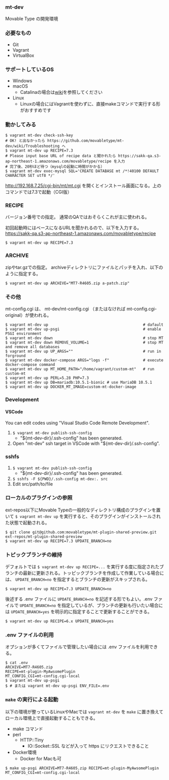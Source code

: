 ### mt-dev

Movable Type の開発環境

### 必要なもの

* Git
* Vagrant
* VirtualBox

### サポートしているOS

* Windows
* macOS
    * Catalinaの場合は[wiki](https://github.com/movabletype/mt-dev/wiki/Troubleshooting#macos-catalina)を参照してください
* Linux
    * Linuxの場合にはVagrantを使わずに、直接makeコマンドで実行する形がおすすめです

### 動かしてみる

```
$ vagrant mt-dev check-ssh-key
# OK! と出なかったら https://github.com/movabletype/mt-dev/wiki/Troubleshooting へ
$ vagrant mt-dev up RECIPE=7.3
# Please input base URL of recipe data と聞かれたら https://sakk-qa.s3-ap-northeast-1.amazonaws.com/movabletype/recipe を入力
# 完了後、20秒ほど待つ（mysqlの起動に時間がかかる）
$ vagrant mt-dev exec-mysql SQL='CREATE DATABASE mt /*!40100 DEFAULT CHARACTER SET utf8 */'
```

http://192.168.7.25/cgi-bin/mt/mt.cgi を開くとインストール画面になる。上のコマンドでは7.3で起動（CGI版）

### RECIPE

バージョン番号での指定。
通常のQAではおそらくこれが主に使われる。

初回起動時にはベースになるURLを聞かれるので、以下を入力する。
https://sakk-qa.s3-ap-northeast-1.amazonaws.com/movabletype/recipe

```
$ vagrant mt-dev up RECIPE=7.3
```

### ARCHIVE

zipやtar.gzでの指定。
archiveディレクトリにファイルとパッチを入れ、以下のように指定する。

```
$ vagrant mt-dev up ARCHIVE="MT7-R4605.zip a-patch.zip"
```

### その他

mt-config.cgi は、 mt-dev/mt-config.cgi （またはなければ mt-config.cgi-original）が使われる。

```
$ vagrant mt-dev up                                          # dafault
$ vagrant mt-dev up-psgi                                     # enable PSGI environment
$ vagrant mt-dev down                                        # stop MT
$ vagrant mt-dev down REMOVE_VOLUME=1                        # stop MT and remove all databases
$ vagrant mt-dev up UP_ARGS=""                               # run in forground
$ vagrant mt-dev docker-compose ARGS="logs -f"               # execute docker-compose command
$ vagrant mt-dev up MT_HOME_PATH="/home/vagrant/custom-mt"   # run custom-mt
$ vagrant mt-dev up PERL=5.28 PHP=7.3
$ vagrant mt-dev up DB=mariadb:10.5.1-bionic # use MariaDB 10.5.1
$ vagrant mt-dev up DOCKER_MT_IMAGE=custom-mt-docker-image
```


### Development

#### VSCode

You can edit codes using "Visual Studio Code Remote Development".

1. `$ vagrant mt-dev publish-ssh-config`
    * "${mt-dev-dir}/.ssh-config" has been generated.
1. Open "mt-dev" ssh target in VSCode with "${mt-dev-dir}/.ssh-config".

### sshfs

1. `$ vagrant mt-dev publish-ssh-config`
    * "${mt-dev-dir}/.ssh-config" has been generated.
1. `$ sshfs -F ${PWD}/.ssh-config mt-dev:. src`
1. Edit src/path/to/file

### ローカルのプラグインの参照

ext-repos以下にMovable Typeの一般的なディレクトリ構成のプラグインを置いて `$ vagrant mt-dev up` を実行すると、そのプラグインがインストールされた状態で起動される。

```
$ git clone git@github.com:movabletype/mt-plugin-shared-preview.git ext-repos/mt-plugin-shared-preview
$ vagrant mt-dev up RECIPE=7.3 UPDATE_BRANCH=no
```

### トピックブランチの維持

デフォルトでは `$ vagrant mt-dev up RECIPE=...` を実行する度に指定されたブランチの最新に更新される。トッピックブランチを作成して作業している場合には、 `UPDATE_BRANCH=no` を指定するとブランチの更新がスキップされる。

```
$ vagrant mt-dev up RECIPE=7.3 UPDATE_BRANCH=no
```

後述する .env ファイルに `UPDATE_BRANCH=no` を記述する形でもよい。.env ファイルで `UPDATE_BRANCH=no` を指定しているが、ブランチの更新も行いたい場合には `UPDATE_BRANCH=yes` を明示的に指定することで更新することができる。


```
$ vagrant mt-dev up RECIPE=6.x UPDATE_BRANCH=yes
```

### .env ファイルの利用

オプションが多くてファイルで管理したい場合には .env ファイルを利用できる。

```
$ cat .env
ARCHIVE=MT7-R4605.zip
RECIPE=mt-plugin-MyAwsomePlugin
MT_CONFIG_CGI=mt-config.cgi-local
$ vagrant mt-dev up-psgi
$ # または vagrant mt-dev up-psgi ENV_FILE=.env
```

### `make` の実行による起動

以下の環境が整っているLinuxやMacでは `vagrant mt-dev` を `make` に置き換えてローカル環境上で直接起動することもできる。

* make コマンド
* perl
    * HTTP::Tiny
      * IO::Socket::SSL などが入って https にリクエストできること
* Docker環境
    * Docker for Macも可

```
$ make up-psgi ARCHIVE=MT7-R4605.zip RECIPE=mt-plugin-MyAwsomePlugin MT_CONFIG_CGI=mt-config.cgi-local
```
